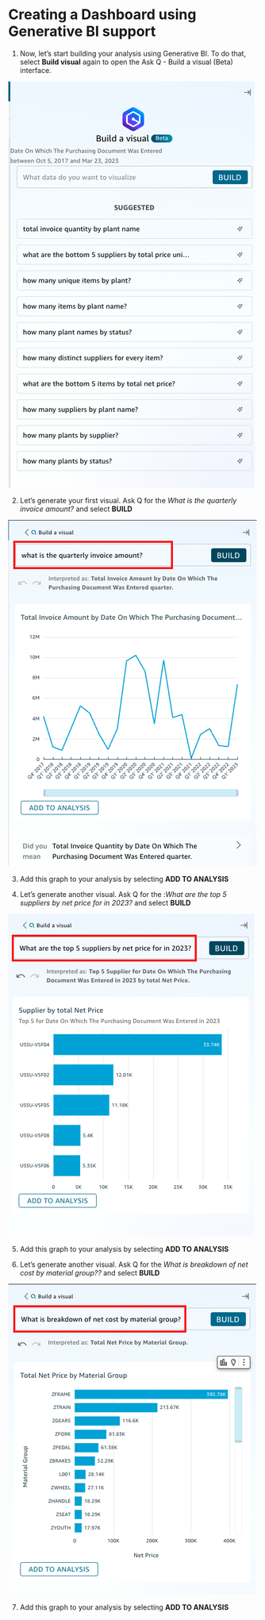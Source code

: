 
# Creating a Dashboard using Generative BI support

1.  Now, let’s start building your analysis using Generative BI. To do that, select **Build visual** again to open the Ask Q - Build a visual (Beta) interface.

![S3-bucket](../../../../assets/images/3-QuickSight-step51.png)

2.  Let’s generate your first visual. Ask Q for the *What is the quarterly invoice amount?* and select **BUILD**

![S3-bucket](../../../../assets/images/3-QuickSight-step52.png)

3.  Add this graph to your analysis by selecting **ADD TO ANALYSIS**

4.  Let’s generate another visual. Ask Q for the :*What are the top 5 suppliers by net price for in 2023?* and select **BUILD**

![S3-bucket](../../../../assets/images/3-QuickSight-step53.png)

5.  Add this graph to your analysis by selecting **ADD TO ANALYSIS**

6.  Let’s generate another visual. Ask Q for the *What is breakdown of net cost by material group??* and select **BUILD**

![S3-bucket](../../../../assets/images/3-QuickSight-step55.png)

7.  Add this graph to your analysis by selecting **ADD TO ANALYSIS**